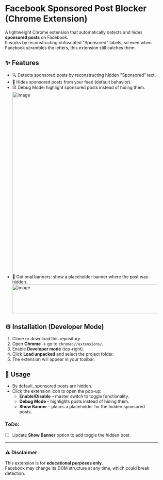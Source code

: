 # Facebook Sponsored Post Blocker (Chrome Extension)

A lightweight Chrome extension that automatically detects and hides **sponsored posts** on Facebook.  
It works by reconstructing obfuscated "Sponsored" labels, so even when Facebook scrambles the letters, this extension still catches them.


## ✨ Features

- 🔍 Detects sponsored posts by reconstructing hidden "Sponsored" text.  
- 🚫 Hides sponsored posts from your feed (default behavior).  
- 🟨 Debug Mode: highlight sponsored posts instead of hiding them.
  <img width="705" height="598" alt="image" src="https://github.com/user-attachments/assets/85f1abe9-ea93-4587-b6ca-2f62fd67b296" />
- 📌 Optional banners: show a placeholder banner where the post was hidden.
  <img width="731" height="95" alt="image" src="https://github.com/user-attachments/assets/89a0e264-8476-468e-b1de-14516f401dd9" />



## ⚙️ Installation (Developer Mode)

1. Clone or download this repository.  
2. Open **Chrome** → go to `chrome://extensions/`.  
3. Enable **Developer mode** (top-right).  
4. Click **Load unpacked** and select the project folder.  
5. The extension will appear in your toolbar.


## 🔧 Usage

- By default, sponsored posts are hidden.  
- Click the extension icon to open the pop-up:  
  - **Enable/Disable** – master switch to toggle functionality.  
  - **Debug Mode** – highlights posts instead of hiding them.  
  - **Show Banner** – places a placeholder for the hidden sponsored posts.  


### ToDo:

- [ ] Update **Show Banner** option to add toggle the hidden post.

---

### ⚠️ Disclaimer

This extension is for **educational purposes only**.  
Facebook may change its DOM structure at any time, which could break detection.  
